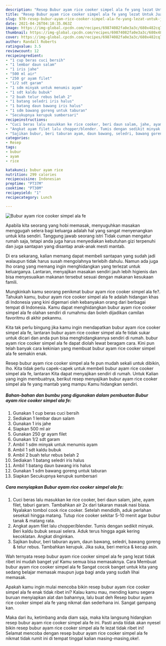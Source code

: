 ```yaml
---
description: "Resep Bubur ayam rice cooker simpel ala fe yang lezat Untuk Jualan"
title: "Resep Bubur ayam rice cooker simpel ala fe yang lezat Untuk Jualan"
slug: 970-resep-bubur-ayam-rice-cooker-simpel-ala-fe-yang-lezat-untuk-jualan
date: 2021-04-26T04:10:35.063Z
image: https://img-global.cpcdn.com/recipes/69874082fa0e3a3c/680x482cq70/bubur-ayam-rice-cooker-simpel-ala-fe-foto-resep-utama.jpg
thumbnail: https://img-global.cpcdn.com/recipes/69874082fa0e3a3c/680x482cq70/bubur-ayam-rice-cooker-simpel-ala-fe-foto-resep-utama.jpg
cover: https://img-global.cpcdn.com/recipes/69874082fa0e3a3c/680x482cq70/bubur-ayam-rice-cooker-simpel-ala-fe-foto-resep-utama.jpg
author: Randall Roberts
ratingvalue: 3.5
reviewcount: 12
recipeingredient:
- "1 cup beras cuci bersih"
- "1 lembar daun salam"
- "1 iris jahe"
- "500 ml air"
- "250 gr ayam filet"
- "1/2 sdt garam"
- "1 sdm minyak untuk menumis ayam"
- "1 sdt kaldu bubuk"
- "2 buah telur rebus belah 2"
- "1 batang seledri iris halus"
- "1 batang daun bawang iris halus"
- "1 sdm bawang goreng untuk taburan"
- "Secukupnya kerupuk sumbersari"
recipeinstructions:
- "Cuci beras lalu masukkan ke rice cooker, beri daun salam, jahe, ayam filet, taburi garam. Tambahkan air 2x dari takaran masak nasi biasa. Nyalakan tombol cook rice cooker. Setelah mendidih, aduk perlahan sesekali hingga matang. Tutup rice cooker sekitar 5-10 menit agar bubur tanak &amp; matang rata."
- "Angkat ayam filet lalu chopper/blender. Tumis dengan sedikit minyak. Beri kaldu bubuk sesuai selera. Aduk terus hingga agak kering kecoklatan. Angkat dinginkan."
- "Sajikan bubur, beri taburan ayam, daun bawang, seledri, bawang goreng &amp; telur rebus. Tambahkan kerupuk. Jika suka, beri merica &amp; kecap asin."
categories:
- Resep
tags:
- bubur
- ayam
- rice

katakunci: bubur ayam rice 
nutrition: 299 calories
recipecuisine: Indonesian
preptime: "PT37M"
cooktime: "PT30M"
recipeyield: "1"
recipecategory: Lunch

---
```



![Bubur ayam rice cooker simpel ala fe](https://img-global.cpcdn.com/recipes/69874082fa0e3a3c/680x482cq70/bubur-ayam-rice-cooker-simpel-ala-fe-foto-resep-utama.jpg)

Apabila kita seorang yang hobi memasak, menyuguhkan masakan menggugah selera bagi keluarga adalah hal yang sangat menyenangkan untuk kita sendiri. Tanggung jawab seorang istri Tidak cuman mengatur rumah saja, tetapi anda juga harus menyediakan kebutuhan gizi terpenuhi dan juga santapan yang disantap anak-anak mesti mantab.

Di era  sekarang, kalian memang dapat membeli santapan yang sudah jadi walaupun tidak harus susah mengolahnya terlebih dahulu. Namun ada juga lho orang yang memang ingin menghidangkan yang terlezat untuk keluarganya. Lantaran, menyajikan masakan sendiri jauh lebih higienis dan bisa menyesuaikan makanan tersebut sesuai dengan makanan kesukaan famili. 



Mungkinkah kamu seorang penikmat bubur ayam rice cooker simpel ala fe?. Tahukah kamu, bubur ayam rice cooker simpel ala fe adalah hidangan khas di Indonesia yang kini digemari oleh kebanyakan orang dari berbagai tempat di Indonesia. Kamu dapat menghidangkan bubur ayam rice cooker simpel ala fe olahan sendiri di rumahmu dan boleh dijadikan camilan favoritmu di akhir pekanmu.

Kita tak perlu bingung jika kamu ingin mendapatkan bubur ayam rice cooker simpel ala fe, lantaran bubur ayam rice cooker simpel ala fe tidak sukar untuk dicari dan anda pun bisa menghidangkannya sendiri di rumah. bubur ayam rice cooker simpel ala fe dapat diolah lewat beragam cara. Kini pun telah banyak cara kekinian yang membuat bubur ayam rice cooker simpel ala fe semakin enak.

Resep bubur ayam rice cooker simpel ala fe pun mudah sekali untuk dibikin, lho. Kita tidak perlu capek-capek untuk membeli bubur ayam rice cooker simpel ala fe, lantaran Kita dapat menyajikan sendiri di rumah. Untuk Kalian yang ingin membuatnya, berikut resep menyajikan bubur ayam rice cooker simpel ala fe yang mantab yang mampu Kamu hidangkan sendiri.

<!--inarticleads1-->

##### Bahan-bahan dan bumbu yang digunakan dalam pembuatan Bubur ayam rice cooker simpel ala fe:

1. Gunakan 1 cup beras cuci bersih
1. Sediakan 1 lembar daun salam
1. Gunakan 1 iris jahe
1. Siapkan 500 ml air
1. Gunakan 250 gr ayam filet
1. Gunakan 1/2 sdt garam
1. Ambil 1 sdm minyak untuk menumis ayam
1. Ambil 1 sdt kaldu bubuk
1. Ambil 2 buah telur rebus belah 2
1. Sediakan 1 batang seledri iris halus
1. Ambil 1 batang daun bawang iris halus
1. Gunakan 1 sdm bawang goreng untuk taburan
1. Siapkan Secukupnya kerupuk sumbersari




<!--inarticleads2-->

##### Cara menyiapkan Bubur ayam rice cooker simpel ala fe:

1. Cuci beras lalu masukkan ke rice cooker, beri daun salam, jahe, ayam filet, taburi garam. Tambahkan air 2x dari takaran masak nasi biasa. Nyalakan tombol cook rice cooker. Setelah mendidih, aduk perlahan sesekali hingga matang. Tutup rice cooker sekitar 5-10 menit agar bubur tanak &amp; matang rata.
1. Angkat ayam filet lalu chopper/blender. Tumis dengan sedikit minyak. Beri kaldu bubuk sesuai selera. Aduk terus hingga agak kering kecoklatan. Angkat dinginkan.
1. Sajikan bubur, beri taburan ayam, daun bawang, seledri, bawang goreng &amp; telur rebus. Tambahkan kerupuk. Jika suka, beri merica &amp; kecap asin.




Wah ternyata resep bubur ayam rice cooker simpel ala fe yang lezat tidak ribet ini mudah banget ya! Kamu semua bisa memasaknya. Cara Membuat bubur ayam rice cooker simpel ala fe Sangat cocok banget untuk kita yang sedang belajar memasak maupun juga bagi anda yang sudah lihai memasak.

Apakah kamu ingin mulai mencoba bikin resep bubur ayam rice cooker simpel ala fe enak tidak ribet ini? Kalau kamu mau, mending kamu segera buruan menyiapkan alat dan bahannya, lalu buat deh Resep bubur ayam rice cooker simpel ala fe yang nikmat dan sederhana ini. Sangat gampang kan. 

Maka dari itu, ketimbang anda diam saja, maka kita langsung hidangkan resep bubur ayam rice cooker simpel ala fe ini. Pasti anda tiidak akan nyesel bikin resep bubur ayam rice cooker simpel ala fe lezat tidak ribet ini! Selamat mencoba dengan resep bubur ayam rice cooker simpel ala fe nikmat tidak rumit ini di tempat tinggal kalian masing-masing,oke!.

